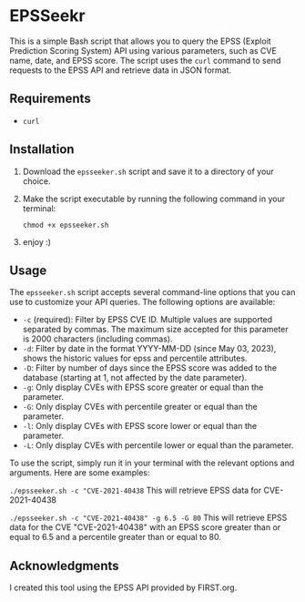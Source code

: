 # EPSSeekr

This is a simple Bash script that allows you to query the EPSS (Exploit Prediction Scoring System) API using various parameters, such as CVE name, date, and EPSS score. The script uses the `curl` command to send requests to the EPSS API and retrieve data in JSON format.

## Requirements

- `curl` 

## Installation

1. Download the `epsseeker.sh` script and save it to a directory of your choice.
2. Make the script executable by running the following command in your terminal:

    ```
    chmod +x epsseeker.sh
    ```
3. enjoy :)

## Usage

The `epsseeker.sh` script accepts several command-line options that you can use to customize your API queries. The following options are available:

- `-c` (required): Filter by EPSS CVE ID. Multiple values are supported separated by commas. The maximum size accepted for this parameter is 2000 characters (including commas).
- `-d`: Filter by date in the format YYYY-MM-DD (since May 03, 2023), shows the historic values for epss and percentile attributes.
- `-D`: Filter by number of days since the EPSS score was added to the database (starting at 1, not affected by the date parameter).
- `-g`: Only display CVEs with EPSS score greater or equal than the parameter.
- `-G`: Only display CVEs with percentile greater or equal than the parameter.
- `-l`: Only display CVEs with EPSS score lower or equal than the parameter.
- `-L`: Only display CVEs with percentile lower or equal than the parameter.

To use the script, simply run it in your terminal with the relevant options and arguments. Here are some examples:

`./epsseeker.sh -c "CVE-2021-40438`
This will retrieve EPSS data for CVE-2021-40438

`./epsseeker.sh -c "CVE-2021-40438" -g 6.5 -G 80`
This will retrieve EPSS data for the CVE "CVE-2021-40438" with an EPSS score greater than or equal to 6.5 and a percentile greater than or equal to 80.

## Acknowledgments

I created this tool using the EPSS API provided by FIRST.org.


